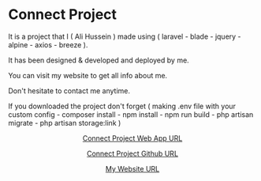 # Connect Project

It is a project that I ( Ali Hussein ) made using ( laravel - blade - jquery - alpine - axios - breeze ).

It has been designed & developed and deployed by me.

You can visit my website to get all info about me.

Don't hesitate to contact me anytime.

If you downloaded the project don't forget ( making .env file with your custom config - composer install - npm install - npm run build -  php artisan migrate - php artisan storage:link )

<p align="center"><a href="https://blade-connect.aligh.net" target="_blank">Connect Project Web App URL</a></p>

<p align="center"><a href="https://github.com/AliRedaGomaa01/connect" target="_blank">Connect Project Github URL</a></p>

<p align="center"><a href="https://aligh.net" target="_blank">My Website URL</a></p>
